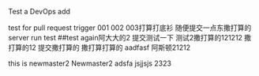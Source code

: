 Test a DevOps add

test for pull request trigger
001
002
003打算打底衫
随便提交一点东撒打算的
server run test
##test again阿大大的2
提交测试一下
测试2撒打算的121212
撒打算的12
提交撒打算的
撒打算打算的
aadfasf
阿斯顿21212

this is newmaster2
Newmaster2
adsfa
jsjjsjs
2323
